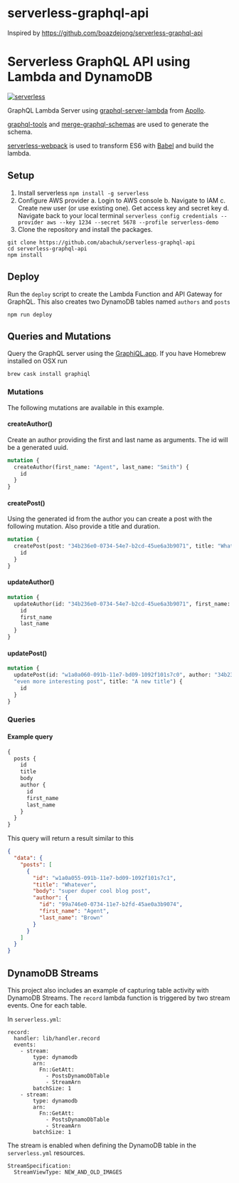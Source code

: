 # serverless-graphql-api

Inspired by https://github.com/boazdejong/serverless-graphql-api


# Serverless GraphQL API using Lambda and DynamoDB
[![serverless](http://public.serverless.com/badges/v3.svg)](http://www.serverless.com)

GraphQL Lambda Server using [graphql-server-lambda](https://github.com/apollographql/graphql-server/tree/master/packages/graphql-server-lambda) from [Apollo](http://dev.apollodata.com/).

[graphql-tools](https://github.com/apollographql/graphql-tools) and [merge-graphql-schemas](https://github.com/okgrow/merge-graphql-schemas) are used to generate the schema.

[serverless-webpack](https://github.com/elastic-coders/serverless-webpack) is used to transform ES6 with [Babel](https://babeljs.io/) and build the lambda.


## Setup
1. Install serverless `npm install -g serverless`
2. Configure AWS provider
  a. Login to AWS console
  b. Navigate to IAM
  c. Create new user (or use existing one). Get access key and secret key
  d. Navigate back to your local terminal `serverless config credentials --provider aws --key 1234 --secret 5678 --profile serverless-demo`
3. Clone the repository and install the packages.
  ```
  git clone https://github.com/abachuk/serverless-graphql-api
  cd serverless-graphql-api
  npm install
  ```

## Deploy
Run the `deploy` script to create the Lambda Function and API Gateway for GraphQL. This also creates two DynamoDB tables named `authors` and `posts`
```
npm run deploy
```

## Queries and Mutations
Query the GraphQL server using the [GraphiQL.app](https://github.com/skevy/graphiql-app). If you have Homebrew installed on OSX run
```
brew cask install graphiql
```

### Mutations
The following mutations are available in this example.

#### createAuthor()
Create an author providing the first and last name as arguments. The id will be a generated uuid.
```graphql
mutation {
  createAuthor(first_name: "Agent", last_name: "Smith") {
    id
  }
}
```

#### createPost()
Using the generated id from the author you can create a post with the following mutation. Also provide a title and duration.
```graphql
mutation {
  createPost(post: "34b236e0-0734-54e7-b2cd-45ue6a3b9071", title: "Whatever", body: "my long and very interesting post") {
    id
  }
}
```

#### updateAuthor()
```graphql
mutation {
  updateAuthor(id: "34b236e0-0734-54e7-b2cd-45ue6a3b9071", first_name: "Agent", last_name: "Jones") {
    id
    first_name
    last_name
  }
}
```

#### updatePost()
```graphql
mutation {
  updatePost(id: "w1a0a060-091b-11e7-bd09-1092f101s7c0", author: "34b236e0-0734-54e7-b2cd-45ue6a3b9071", body:
  "even more interesting post", title: "A new title") {
    id
  }
}
```

### Queries
#### Example query
```graphql
{
  posts {
    id
    title
    body
    author {
      id
      first_name
      last_name
    }
  }
}
```

This query will return a result similar to this
```json
{
  "data": {
    "posts": [
      {
        "id": "w1a0a055-091b-11e7-bd09-1092f101s7c1",
        "title": "Whatever",
        "body": "super duper cool blog post",
        "author": {
          "id": "99a746e0-0734-11e7-b2fd-45ae0a3b9074",
          "first_name": "Agent",
          "last_name": "Brown"
        }
      }
    ]
  }
}
```

## DynamoDB Streams
This project also includes an example of capturing table activity with DynamoDB Streams.
The `record` lambda function is triggered by two stream events. One for each table.

In `serverless.yml`:
```
record:
  handler: lib/handler.record
  events:
    - stream:
        type: dynamodb
        arn:
          Fn::GetAtt:
            - PostsDynamoDbTable
            - StreamArn
        batchSize: 1
    - stream:
        type: dynamodb
        arn:
          Fn::GetAtt:
            - PostsDynamoDbTable
            - StreamArn
        batchSize: 1
```

The stream is enabled when defining the DynamoDB table in the `serverless.yml` resources.
```
StreamSpecification:
  StreamViewType: NEW_AND_OLD_IMAGES
```
